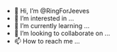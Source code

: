 - 👋 Hi, I’m @RingForJeeves
- 👀 I’m interested in ...
- 🌱 I’m currently learning ...
- 💞️ I’m looking to collaborate on ...
- 📫 How to reach me ...

<!---
RingForJeeves/RingForJeeves is a ✨ special ✨ repository because its `README.md` (this file) appears on your GitHub profile.
You can click the Preview link to take a look at your changes.
--->
